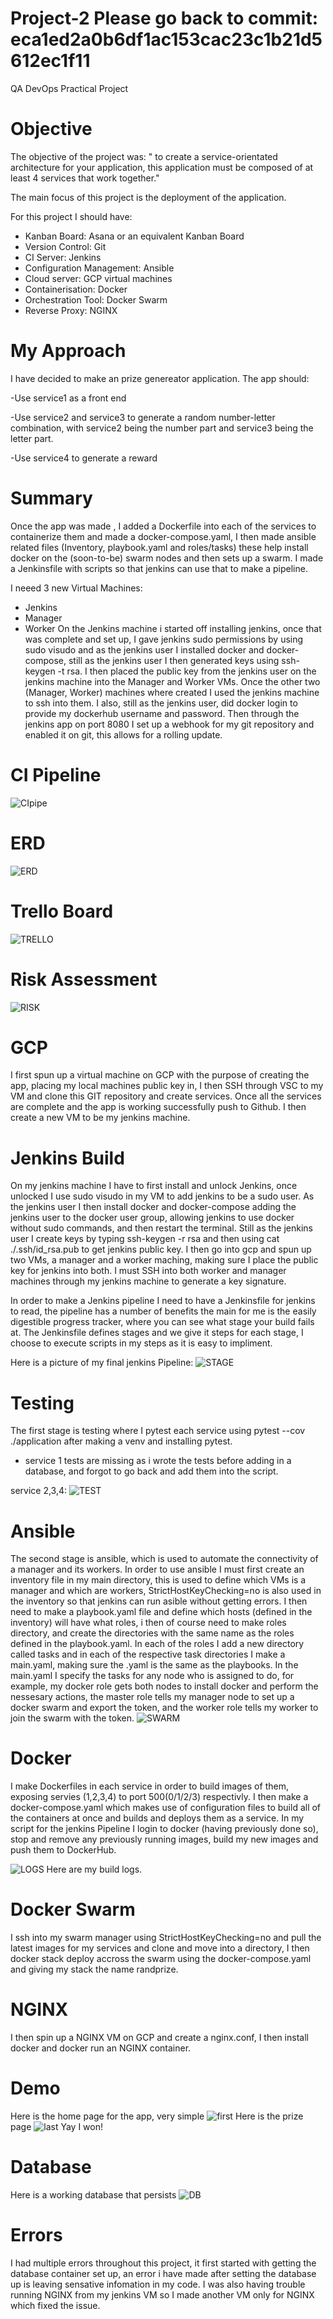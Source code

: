 # Project-2 Please go back to commit: eca1ed2a0b6df1ac153cac23c1b21d5612ec1f11
QA DevOps Practical Project

# Objective
The objective of the project was: " to create a service-orientated architecture for your application, this application must be composed of at least 4 services that work together." 

The main focus of this project is the deployment of the application.

For this project I should have: 
- Kanban Board: Asana or an equivalent Kanban Board
- Version Control: Git
- CI Server: Jenkins
- Configuration Management: Ansible
- Cloud server: GCP virtual machines
- Containerisation: Docker
- Orchestration Tool: Docker Swarm
- Reverse Proxy: NGINX


# My Approach
I have decided to make an prize genereator application. The app should:

-Use service1 as a front end

-Use service2 and service3 to generate a random number-letter combination, with service2 being the number part and service3 being the letter part.

-Use service4 to generate a reward 

# Summary
Once the app was made , I added a Dockerfile into each of the services to containerize them and made a docker-compose.yaml, I then made ansible related files (Inventory, playbook.yaml and roles/tasks) these help install docker on the (soon-to-be) swarm nodes and then sets up a swarm. I made a Jenkinsfile with scripts so that jenkins can use that to make a pipeline.

I neeed 3 new Virtual Machines: 
- Jenkins
- Manager
- Worker
On the Jenkins machine i started off installing jenkins, once that was complete and set up, I gave jenkins sudo permissions by using sudo visudo and as the jenkins user I installed docker and docker-compose, still as the jenkins user I then generated keys using ssh-keygen -t rsa. I then placed the public key from the jenkins user on the jenkins machine into the Manager and Worker VMs. Once the other two (Manager, Worker) machines where created I used the jenkins machine to ssh into them. I also, still as the jenkins user, did docker login to provide my dockerhub username and password. Then through the jenkins app on port 8080 I set up a webhook for my git repository and enabled it on git, this allows for a rolling update. 

# CI Pipeline
![CIpipe](https://github.com/Almathex/Project-2/blob/main/Documentation/Capture1234.PNG?raw=True)
# ERD
![ERD](https://github.com/Almathex/Project-2/blob/main/Documentation/erd.PNG?raw=True)
# Trello Board
![TRELLO](https://github.com/Almathex/Project-2/blob/main/Documentation/trello.PNG?raw=True)
# Risk Assessment
![RISK](https://github.com/Almathex/Project-2/blob/main/Documentation/Capture14141.PNG?raw=True)
# GCP
I first spun up a virtual machine on GCP with the purpose of creating the app, placing my local machines public key in, I then SSH through VSC to my VM and clone this GIT repository and create services. Once all the services are complete and the app is working successfully push to Github. I then create a new VM to be my jenkins machine.
# Jenkins Build 
On my jenkins machine I have to first install and unlock Jenkins, once unlocked I use sudo visudo in my VM to add jenkins to be a sudo user. As the jenkins user I then install docker and docker-compose adding the jenkins user to the docker user group, allowing jenkins to use docker without sudo commands, and then restart the terminal. Still as the jenkins user I create keys by typing ssh-keygen -r rsa and then using cat ./.ssh/id_rsa.pub to get jenkins public key. I then go into gcp and spun up two VMs, a manager and a worker maching, making sure I place the public key for jenkins into both. I must SSH into both worker and manager machines through my jenkins machine to generate a key signature. 

In order to make a Jenkins pipeline I need to have a Jenkinsfile for jenkins to read, the pipeline has a number of benefits the main for me is the easily digestible progress tracker, where you can see what stage your build fails at. The Jenkinsfile defines stages and we give it steps for each stage, I choose to execute scripts in my steps as it is easy to impliment. 

Here is a picture of my final jenkins Pipeline:
![STAGE](https://github.com/Almathex/Project-2/blob/main/Documentation/buildlog.PNG?raw=True)

# Testing 
The first stage is testing where I pytest each service using pytest --cov ./application after making a venv and installing pytest.
- service 1 tests are missing as i wrote the tests before adding in a database, and forgot to go back and add them into the script.

service 2,3,4:
![TEST](https://github.com/Almathex/Project-2/blob/main/Documentation/service4test.PNG?raw=True)
# Ansible
The second stage is ansible, which is used to automate the connectivity of a manager and its workers. In order to use ansible I must first create an inventory file in my main directory, this is used to define which VMs is a manager and which are workers, StrictHostKeyChecking=no is also used in the inventory so that jenkins can run asible without getting errors.
I then need to make a playbook.yaml file and define which hosts (defined in the inventory) will have what roles, i then of course need to make roles directory, and create the directories with the same name as the roles defined in the playbook.yaml. In each of the roles I add a new directory called tasks and in each of the respective task directories I make a main.yaml, making sure the .yaml is the same as the playbooks. In the main.yaml I specify the tasks for any node who is assigned to do, for example, my docker role gets both nodes to install docker and perform the nessesary actions, the master role tells my manager node to set up a docker swarm and export the token, and the worker role tells my worker to join the swarm with the token.
![SWARM](https://github.com/Almathex/Project-2/blob/main/Documentation/ansible.PNG?raw=True)
# Docker
I make Dockerfiles in each service in order to build images of them, exposing servies (1,2,3,4) to port 500(0/1/2/3) respectivly. I then make a docker-compose.yaml which makes use of configuration files to build all of the containers at once and builds and deploys them as a service. In my script for the jenkins Pipeline I login to docker (having previously done so), stop and remove any previously running images, build my new images and push them to DockerHub.

![LOGS](https://github.com/Almathex/Project-2/blob/main/Documentation/Screenshot.PNG?raw=True)
Here are my build logs.
# Docker Swarm
I ssh into my swarm manager using StrictHostKeyChecking=no and pull the latest images for my services and clone and move into a directory, I then docker stack deploy accross the swarm using the docker-compose.yaml and giving my stack the name randprize.

# NGINX
I then spin up a NGINX VM on GCP and create a nginx.conf, I then install docker and docker run an NGINX container.
# Demo
Here is the home page for the app, very simple
![first](https://github.com/Almathex/Project-2/blob/main/Documentation/service1.PNG?raw=True)
Here is the prize page
![last](https://github.com/Almathex/Project-2/blob/main/Documentation/service4.PNG?raw=True)
Yay I won!

# Database
Here is a working database that persists
![DB](https://github.com/Almathex/Project-2/blob/main/Documentation/db.PNG?raw=True)
# Errors
I had multiple errors throughout this project, it first started with getting the database container set up, an error i have made after setting the database up is leaving sensative infomation in my code. I was also having trouble running NGINX from my jenkins VM so I made another VM only for NGINX which fixed the issue.
